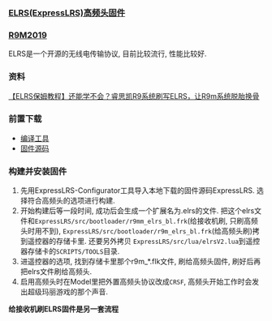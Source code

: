 ### [ELRS(ExpressLRS)高频头固件](https://github.com/ExpressLRS/ExpressLRS)
### [R9M2019](https://www.frsky-rc.com/product/r9m-2019/)

ELRS是一个开源的无线电传输协议, 目前比较流行, 性能比较好.

### 资料
[【ELRS保姆教程】还能学不会？睿思凯R9系统刷写ELRS，让R9m系统脱胎换骨](https://www.bilibili.com/video/BV15v411P7m3)

### 前置下载
* [编译工具](https://github.com/ExpressLRS/ExpressLRS-Configurator/releases)
* [固件源码](https://github.com/ExpressLRS/ExpressLRS)

### 构建并安装固件
1. 先用ExpressLRS-Configurator工具导入本地下载的固件源码ExpressLRS. 选择符合高频头的选项进行构建.
2. 开始构建后等一段时间, 成功后会生成一个扩展名为.elrs的文件. 把这个elrs文件和```ExpressLRS/src/bootloader/r9mm_elrs_bl.frk```(给接收机刷, 只刷高频头时用不到), ```ExpressLRS/src/bootloader/r9m_elrs_bl.frk```(给高频头刷)拷到遥控器的存储卡里. 还要另外拷贝 ```ExpressLRS/src/lua/elrsV2.lua```到遥控器存储卡的```SCRIPTS/TOOLS```目录.
3. 进遥控器的选项, 找到存储卡里那个r9m_*.flk文件, 刷给高频头固件, 刷好后再把elrs文件刷给高频头.
4. 启用高频头时在Model里把外置高频头协议改成``CRSF``, 高频头开始工作时会发出超级玛丽游戏的那个声音.

**给接收机刷ELRS固件是另一套流程**